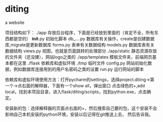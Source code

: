 # diting
a website

项目结构如下：
./app
存放后台程序，下面是已经放到里面的（肯定不全，所有东西都是空的）
__init__.py 初始化脚本
db_....py 数据库有关操作，create是创建数据库,migrate是更新数据库
forms.py 表单有关数据结构
models.py 数据库表有关数据结构
views.py 视图，也就是页面跳转的处理部分
./app/static 静态资源存放的文件夹（还没建），网站logo之类的
./app/templates 模板文件夹，前端网页基本都在这里
./flask 依赖库和虚拟环境
./tmp 临时文件
config.py 网站初始化数据，例如数据库连接用到的用户名密码之类的设置
run.py 运行网站的脚本

依赖库和虚拟环境使用方法：打开pycharm的settings，选择project.diting->第一个->点右面的解释器，下面有一个show all，弹出窗口
点击绿色的+,add local，找到本项目目录，进入flask/diting/scripts，找到python.exe，点击确定。

安装新的包：选择解释器的页面点右面的+，然后搜索自己要的包，这个安装不会影响自己本机安装的python环境，安装以后记得在git推送上去，
然后告诉我。